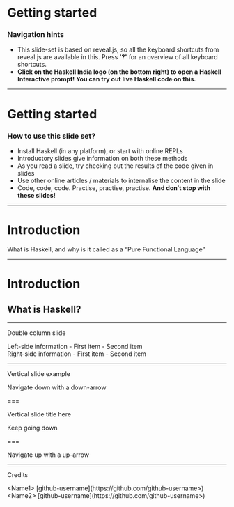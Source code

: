 # Getting started
<!-- .element: id="title" -->

### Navigation hints
- This slide-set is based on reveal.js, so all the keyboard shortcuts from reveal.js
are available in this. Press **'?'** for an overview of all keyboard shortcuts. 
- **Click on the Haskell India logo (on the bottom right) to open a Haskell Interactive prompt! You can try out live Haskell code on this.**

---

# Getting started
<!-- .element: id="title" -->

### How to use this slide set?

- Install Haskell (in any platform), or start with online REPLs 
- Introductory slides give information on both these methods
- As you read a slide, try checking out the results of the code given in slides
- Use other online articles / materials to internalise the content in the slide
- Code, code, code. Practise, practise, practise. **And don’t stop with these slides!**

---

# 
<!-- .element: id="title" -->

# Introduction
<!-- .element: id="section-heading" -->
What is Haskell, and why is it called as a “Pure Functional Language”
<!-- .element: id="section-brief" -->

---

# Introduction
<!-- .element: id="title" -->

## What is Haskell?


---

<!-- Left side content -->
Double column slide
<!-- .element: id="title" -->

<div>
Left-side information
- First item
- Second item
</div>
 <!-- .element: style="float:left; width: 47%; text-align: left;" -->

<!-- Right side content -->
<div>
Right-side information
- First item
- Second item
</div>
<!-- .element: style="float: right; width: 47%; text-align: left; -->

---

<!-- SLIDE 4 -->
Vertical slide example
<!-- .element: id="title" -->

Navigate down with a down-arrow

===

Vertical slide title here
<!-- .element: id="title" -->

Keep going down

===

Navigate up with a up-arrow

---

<!-- CREDITS -->

Credits
<!-- .element: id="title" -->

<div>
&lt;Name1&gt; [github-username](https://github.com/github-username>)
</div>
<!-- .element: style="font-family: 'Courier New', Courier, monospace;font-size: 20px" -->
        
<div>
&lt;Name2&gt; [github-username](https://github.com/github-username>)
</div>
<!-- .element: style="font-family: 'Courier New', Courier, monospace;font-size: 20px" -->